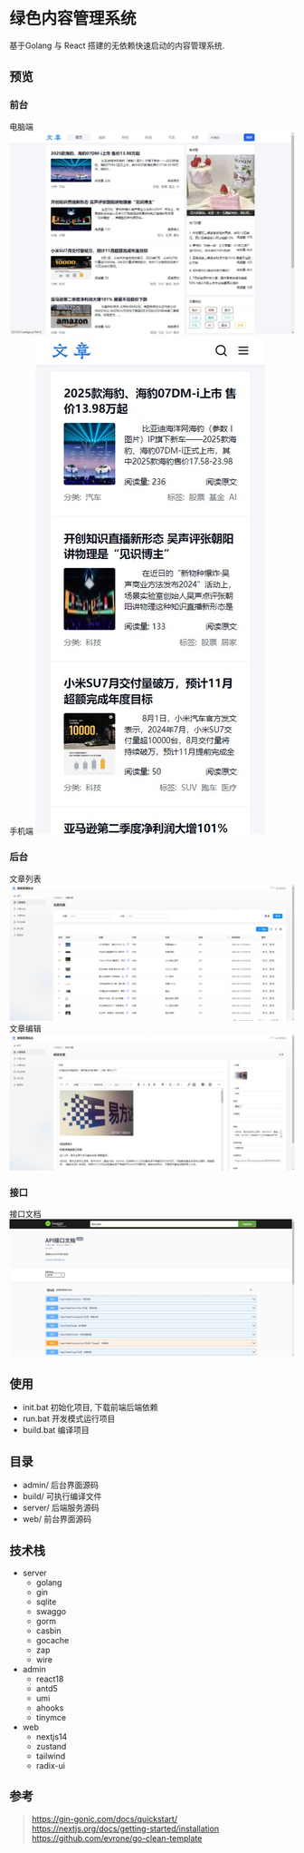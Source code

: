 # 绿色内容管理系统
基于Golang 与 React 搭建的无依赖快速启动的内容管理系统.

## 预览
### 前台
电脑端
![首页](./preview/web/web.jpg)
手机端
![首页](./preview/web/mobile.jpg)
### 后台
文章列表
![文章列表](./preview/admin/article.png)
文章编辑
![文章编辑](./preview/admin/article_edit.png)
### 接口
接口文档
![接口文档](./preview/api/doc.jpg)

## 使用
- init.bat 初始化项目, 下载前端后端依赖
- run.bat 开发模式运行项目
- build.bat 编译项目

## 目录
- admin/ 后台界面源码 
- build/ 可执行编译文件
- server/ 后端服务源码
- web/ 前台界面源码

## 技术栈
- server
    - golang
    - gin
    - sqlite
    - swaggo
    - gorm
    - casbin
    - gocache
    - zap
    - wire
- admin 
    - react18
    - antd5
    - umi
    - ahooks
    - tinymce
- web
    - nextjs14
    - zustand
    - tailwind
    - radix-ui

## 参考
> https://gin-gonic.com/docs/quickstart/
> https://nextjs.org/docs/getting-started/installation
> https://github.com/evrone/go-clean-template
